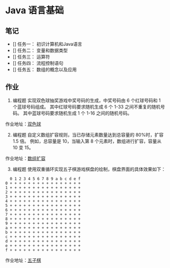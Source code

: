 # Java 语言基础

## 笔记

- [] 任务一： 初识计算机和Java语言
- [] 任务二： 变量和数据类型
- [] 任务三： 运算符
- [] 任务四： 流程控制语句
- [] 任务五： 数组的概念以及应用

## 作业

1. 编程题 实现双色球抽奖游戏中奖号码的生成，中奖号码由 6 个红球号码和 1 个蓝球号码组成。 其中红球号码要求随机生成 6 个 1-33 之间不重复的随机号码。 其中蓝球号码要求随机生成 1 个 1-16 之间的随机号码。 

作业地址：[双色球](./code/TwoColorBall.java)

2. 编程题 自定义数组扩容规则，当已存储元素数量达到总容量的 80%时，扩容 1.5 倍。 例如，总容量是 10，当输入第 8 个元素时，数组进行扩容，容量从 10 变 15。

作业地址：[数组扩容](./code/MyArrayList.java)

3. 编程题 使用双重循环实现五子棋游戏棋盘的绘制，棋盘界面的具体效果如下：

```
  0 1 2 3 4 5 6 7 8 9 a b c d e f
0 + + + + + + + + + + + + + + + +
1 + + + + + + + + + + + + + + + +
2 + + + + + + + + + + + + + + + +
3 + + + + + + + + + + + + + + + +
4 + + + + + + + + + + + + + + + +
5 + + + + + + + + + + + + + + + +
6 + + + + + + + + + + + + + + + +
7 + + + + + + + + + + + + + + + +
8 + + + + + + + + + + + + + + + +
9 + + + + + + + + + + + + + + + +
a + + + + + + + + + + + + + + + +
b + + + + + + + + + + + + + + + +
c + + + + + + + + + + + + + + + +
d + + + + + + + + + + + + + + + +
e + + + + + + + + + + + + + + + +
f + + + + + + + + + + + + + + + +
```

作业地址：[五子棋](./code/Gobang.java)